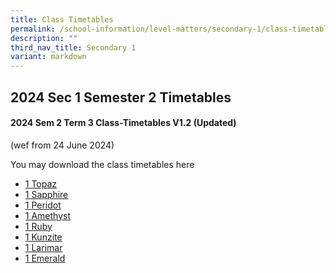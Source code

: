 ```yaml
---
title: Class Timetables
permalink: /school-information/level-matters/secondary-1/class-timetables/
description: ""
third_nav_title: Secondary 1
variant: markdown
---
```

## 2024 Sec 1 Semester 2 Timetables

#### 2024 Sem 2 Term 3 Class-Timetables V1.2 (Updated)
(wef from 24 June 2024)

You may download the class timetables here

*   <a target="_blank" href="/files/Class%20Timetables/2024_Term3_V1_2/2024_SEM2_S1T_TT_V1_2.pdf">1 Topaz</a>
*   <a target="_blank" href="/files/Class%20Timetables/2024_Term3_V1_2/2024_SEM2_S1S_TT_V1_2.pdf">1 Sapphire</a>
*   <a target="_blank" href="/files/Class%20Timetables/2024_Term3_V1_2/2024_SEM2_S1P_TT_V1_2.pdf">1 Peridot</a>
*   <a target="_blank" href="/files/Class%20Timetables/2024_Term3_V1_2/2024_SEM2_S1A_TT_V1_2.pdf">1 Amethyst</a>
*   <a target="_blank" href="/files/Class%20Timetables/2024_Term3_V1_2/2024_SEM2_S1R_TT_V1_2.pdf">1 Ruby</a>
*   <a target="_blank" href="/files/Class%20Timetables/2024_Term3_V1_2/2024_SEM2_S1K_TT_V1_2.pdf">1 Kunzite</a>
*   <a target="_blank" href="/files/Class%20Timetables/2024_Term3_V1_2/2024_SEM2_S1L_TT_V1_2.pdf">1 Larimar</a>
*   <a target="_blank" href="/files/Class%20Timetables/2024_Term3_V1_2/2024_SEM2_S1E_TT_V1_2.pdf">1 Emerald</a>